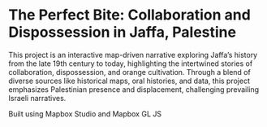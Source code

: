 # The Perfect Bite: Collaboration and Dispossession in Jaffa, Palestine

This project is an interactive map-driven narrative exploring Jaffa’s history from the late 19th century to today, highlighting the intertwined stories of collaboration, dispossession, and orange cultivation. Through a blend of diverse sources like historical maps, oral histories, and data, this project emphasizes Palestinian presence and displacement, challenging prevailing Israeli narratives. 

Built using Mapbox Studio and Mapbox GL JS
